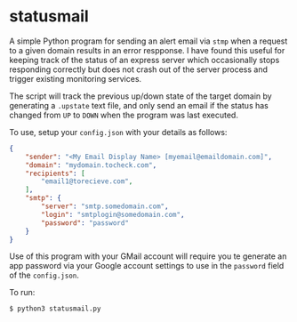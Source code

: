 # statusmail

A simple Python program for sending an alert email via `stmp` when a request to a given domain results in an error respponse. I have found this useful for keeping track of the status of an express server which occasionally stops responding correctly but does not crash out of the server process and trigger existing monitoring services. 

The script will track the previous up/down state of the target domain by generating a `.upstate` text file, and only send an email if the status has changed from `UP` to `DOWN` when the program was last executed. 

To use, setup your `config.json` with your details as follows:

```json
{
    "sender": "<My Email Display Name> [myemail@emaildomain.com]",
    "domain": "mydomain.tocheck.com",
    "recipients": [
        "email1@torecieve.com",
    ],
    "smtp": {
        "server": "smtp.somedomain.com",
        "login": "smtplogin@somedomain.com",
        "password": "password"
    }
}
```

Use of this program with your GMail account will require you te generate an app password via your Google account settings to use in the `password` field of the `config.json`.

To run:

```
$ python3 statusmail.py
```